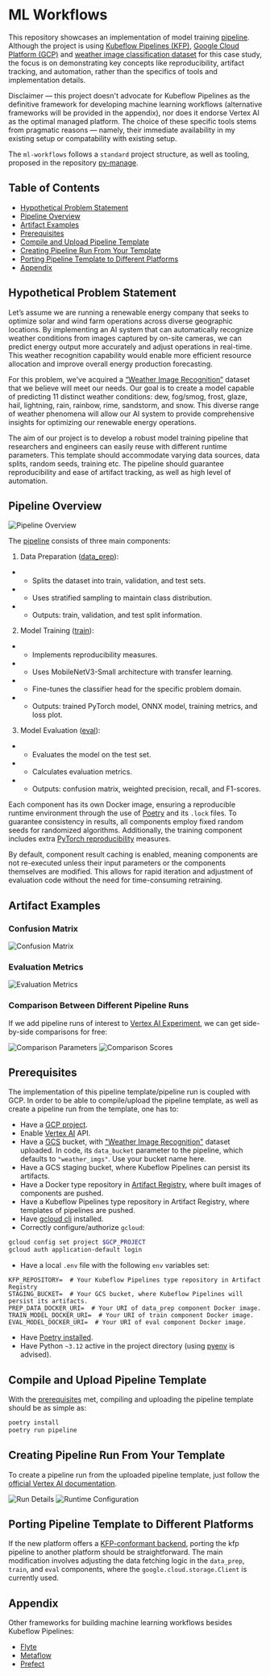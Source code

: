# ML Workflows

This repository showcases an implementation of model training
[pipeline](https://www.kubeflow.org/docs/components/pipelines/overview/). Although the project is
using [Kubeflow Pipelines (KFP)](https://www.kubeflow.org/docs/components/pipelines/), [Google Cloud Platform (GCP)](https://cloud.google.com/docs)
and [weather image classification dataset](https://www.kaggle.com/datasets/jehanbhathena/weather-dataset) for this case
study, the focus is on demonstrating key concepts like reproducibility, artifact tracking, and automation, rather than
the specifics of tools and implementation details.

Disclaimer — this project doesn't advocate for Kubeflow Pipelines as the definitive framework for developing machine
learning workflows (alternative frameworks will be provided in the appendix), nor does it endorse Vertex AI as the
optimal managed platform. The choice of these specific tools stems from pragmatic reasons — namely, their immediate
availability in my existing setup or compatability with existing setup.

The `ml-workflows` follows a `standard` project structure, as well as tooling, proposed in the
repository [py-manage](https://github.com/martynas-subonis/py-manage).

## Table of Contents

- [Hypothetical Problem Statement](#hypothetical-problem-statement)
- [Pipeline Overview](#pipeline-overview)
- [Artifact Examples](#artifact-examples)
- [Prerequisites](#prerequisites)
- [Compile and Upload Pipeline Template](#compile-and-upload-pipeline-template)
- [Creating Pipeline Run From Your Template](#creating-pipeline-run-from-your-template)
- [Porting Pipeline Template to Different Platforms](#porting-pipeline-template-to-different-platforms)
- [Appendix](#appendix)

## Hypothetical Problem Statement

Let’s assume we are running a renewable energy company that seeks to optimize solar and wind farm operations across
diverse geographic locations. By implementing an AI system that can automatically recognize weather conditions from
images captured by on-site cameras, we can predict energy output more accurately and adjust operations in real-time.
This weather recognition capability would enable more efficient resource allocation and improve overall energy
production forecasting.

For this problem, we've acquired a
[“Weather Image Recognition”](https://www.kaggle.com/datasets/jehanbhathena/weather-dataset) dataset that we believe
will meet our needs. Our goal is to create a model capable of predicting 11 distinct weather conditions: dew, fog/smog,
frost, glaze, hail, lightning, rain, rainbow, rime, sandstorm, and snow. This diverse range of weather phenomena will
allow our AI system to provide comprehensive insights for optimizing our renewable energy operations.

The aim of our project is to develop a robust model training pipeline that researchers and engineers can easily
reuse with different runtime parameters. This template should accommodate varying data sources, data splits, random
seeds, training etc. The pipeline should guarantee reproducibility and ease of artifact tracking, as well
as high level of automation.

## Pipeline Overview

![Pipeline Overview](readme_assets/overview.png)

The [pipeline](template.py) consists of three main components:

1. Data Preparation ([data_prep](data_prep)):

-
    - Splits the dataset into train, validation, and test sets.
-
    - Uses stratified sampling to maintain class distribution.
-
    - Outputs: train, validation, and test split information.

2. Model Training ([train](train)):

-
    - Implements reproducibility measures.
-
    - Uses MobileNetV3-Small architecture with transfer learning.
-
    - Fine-tunes the classifier head for the specific problem domain.
-
    - Outputs: trained PyTorch model, ONNX model, training metrics, and loss plot.

3. Model Evaluation ([eval](eval)):

-
    - Evaluates the model on the test set.
-
    - Calculates evaluation metrics.
-
    - Outputs: confusion matrix, weighted precision, recall, and F1-scores.

Each component has its own Docker image, ensuring a reproducible runtime environment through the use
of [Poetry](https://python-poetry.org/docs/) and its `.lock` files. To guarantee consistency in results, all components
employ fixed random seeds for randomized algorithms. Additionally, the training component includes
extra [PyTorch reproducibility](https://pytorch.org/docs/2.3/notes/randomness.html#reproducibility) measures.

By default, component result caching is enabled, meaning components are not re-executed unless their input parameters or
the components themselves are modified. This allows for rapid iteration and adjustment of evaluation code without the
need for time-consuming retraining.

## Artifact Examples

### Confusion Matrix

![Confusion Matrix](readme_assets/confusion_matrix.png)

### Evaluation Metrics

![Evaluation Metrics](readme_assets/eval_metrics.png)

### Comparison Between Different Pipeline Runs

If we add pipeline runs of interest
to [Vertex AI Experiment](https://cloud.google.com/vertex-ai/docs/experiments/intro-vertex-ai-experiments), we can get
side-by-side comparisons for free:

![Comparison Parameters](readme_assets/comparison_parameters.png)
![Comparison Scores](readme_assets/comparison_scores.png)

## Prerequisites

The implementation of this pipeline template/pipeline run is coupled with GCP. In order to be able to compile/upload the
pipeline template, as well as create a pipeline run from the template, one has to:

- Have a [GCP project](https://cloud.google.com/docs).
- Enable [Vertex AI](https://cloud.google.com/vertex-ai) API.
- Have a [GCS](https://cloud.google.com/storage) bucket,
  with ["Weather Image Recognition"](https://www.kaggle.com/datasets/jehanbhathena/weather-dataset) dataset uploaded. In
  code, its `data_bucket` parameter to the pipeline, which defaults to `"weather_imgs"`. Use your bucket name here.
- Have a GCS staging bucket, where Kubeflow Pipelines can persist its artifacts.
- Have a Docker type repository in [Artifact Registry](https://cloud.google.com/artifact-registry/docs), where built
  images of components are pushed.
- Have a Kubeflow Pipelines type repository in Artifact Registry, where templates of pipelines are pushed.
- Have [gcloud cli](https://cloud.google.com/sdk/docs/install) installed.
- Correctly configure/authorize `gcloud`:

```bash
gcloud config set project $GCP_PROJECT
gcloud auth application-default login
```

- Have a local `.env` file with the following `env` variables set:

```text
KFP_REPOSITORY=  # Your Kubeflow Pipelines type repository in Artifact Registry
STAGING_BUCKET=  # Your GCS bucket, where Kubeflow Pipelines will persist its artifacts.
PREP_DATA_DOCKER_URI=  # Your URI of data_prep component Docker image. 
TRAIN_MODEL_DOCKER_URI=  # Your URI of train component Docker image.
EVAL_MODEL_DOCKER_URI=  # Your URI of eval component Docker image.
```

- Have [Poetry installed](https://python-poetry.org/docs/#installation).
- Have Python `~3.12` active in the project directory (using [pyenv](https://github.com/pyenv/pyenv) is advised).

## Compile and Upload Pipeline Template

With the [prerequisites](#prerequisites) met, compiling and uploading the pipeline template should be as simple as:

```bash
poetry install
poetry run pipeline
```

## Creating Pipeline Run From Your Template

To create a pipeline run from the uploaded pipeline template, just follow the
[official Vertex AI documentation](https://cloud.google.com/vertex-ai/docs/pipelines/create-pipeline-template#create-pipeline-run-from-template).

![Run Details](readme_assets/run_details.png)
![Runtime Configuration](readme_assets/runtime_configuration.png)

## Porting Pipeline Template to Different Platforms

If the new platform offers a [KFP-conformant backend](https://www.kubeflow.org/docs/components/pipelines/overview/),
porting the kfp pipeline to another platform should be straightforward. The main modification involves adjusting
the data fetching logic in the `data_prep`, `train`, and `eval` components, where the `google.cloud.storage.Client` is
currently used.

## Appendix

Other frameworks for building machine learning workflows besides Kubeflow Pipelines:

- [Flyte](https://github.com/flyteorg/flyte)
- [Metaflow](https://github.com/Netflix/metaflow)
- [Prefect](https://github.com/PrefectHQ/prefect)
